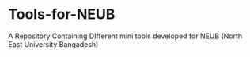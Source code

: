 # Tools-for-NEUB
A Repository Containing DIfferent mini tools developed for NEUB (North East University Bangadesh)
